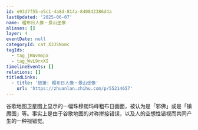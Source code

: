 ```yaml
---
id: e93d7f55-e5c1-4a8d-814a-840842386d4a
lastUpdated: '2025-06-07'
name: 粗布日人像・景山坐像
aliases: []
layer: 4
eventDate: null
categoryId: cat_X3JSNomc
tagIds:
  - tag_jKWvm6pa
  - tag_WvL9rxXI
timelineEvents: []
relations: []
titledLinks:
  - title: '链接: 粗布日人像・景山坐像'
    url: 'https://zhuanlan.zhihu.com/p/55214657'
---
```

谷歌地图卫星图上显示的一幅珠穆朗玛峰粗布日画面，被认为是「邪佛」或是「镇魔图」等。事实上是由于谷歌地图的对称拼接错误，以及人的空想性错视而共同产生的一种视错觉。
